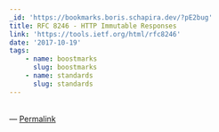 ```yaml
---
_id: 'https://bookmarks.boris.schapira.dev/?pE2bug'
title: RFC 8246 - HTTP Immutable Responses
link: 'https://tools.ietf.org/html/rfc8246'
date: '2017-10-19'
tags:
    - name: boostmarks
      slug: boostmarks
    - name: standards
      slug: standards
---
```


<br>&#8212;
<a href="https://bookmarks.boris.schapira.dev/?pE2bug" title="Permalink">Permalink</a>
